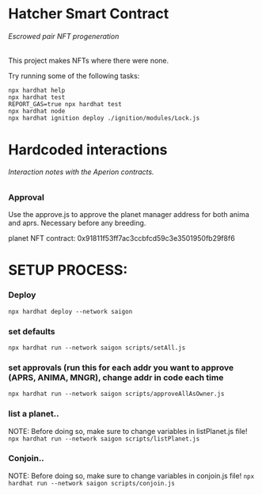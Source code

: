 # Hatcher Smart Contract

###### Escrowed pair NFT progeneration

This project makes NFTs where there were none.

Try running some of the following tasks:

```shell
npx hardhat help
npx hardhat test
REPORT_GAS=true npx hardhat test
npx hardhat node
npx hardhat ignition deploy ./ignition/modules/Lock.js
```

# Hardcoded interactions

###### Interaction notes with the Aperion contracts.

### Approval

Use the approve.js to approve the planet manager address for both anima and aprs. Necessary before any breeding.

planet NFT contract: 0x91811f53ff7ac3ccbfcd59c3e3501950fb29f8f6

# SETUP PROCESS:

### Deploy

`npx hardhat deploy --network saigon`

### set defaults

`npx hardhat run --network saigon scripts/setAll.js`

### set approvals (run this for each addr you want to approve (APRS, ANIMA, MNGR), change addr in code each time

`npx hardhat run --network saigon scripts/approveAllAsOwner.js`

### list a planet..

NOTE: Before doing so, make sure to change variables in listPlanet.js file!
`npx hardhat run --network saigon scripts/listPlanet.js`

### Conjoin..

NOTE: Before doing so, make sure to change variables in conjoin.js file!
`npx hardhat run --network saigon scripts/conjoin.js`
